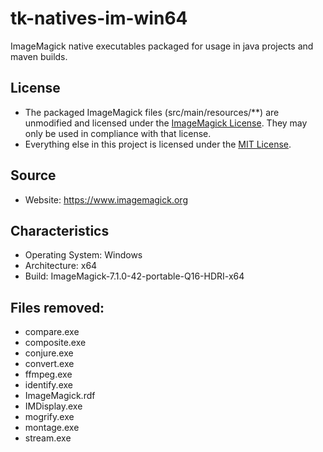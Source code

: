 # tk-natives-im-win64
ImageMagick native executables packaged for usage in java projects and maven builds.

## License
* The packaged ImageMagick files (src/main/resources/**) are unmodified and licensed under the [ImageMagick License](https://imagemagick.org/script/license.php). They may only be used in compliance with that license.
* Everything else in this project is licensed under the [MIT License](LICENSE).

## Source ##
* Website: https://www.imagemagick.org

## Characteristics ##
* Operating System: Windows
* Architecture: x64
* Build: ImageMagick-7.1.0-42-portable-Q16-HDRI-x64

## Files removed: ##
* compare.exe
* composite.exe
* conjure.exe
* convert.exe
* ffmpeg.exe
* identify.exe
* ImageMagick.rdf
* IMDisplay.exe
* mogrify.exe
* montage.exe
* stream.exe
